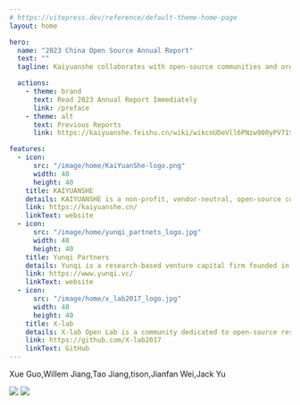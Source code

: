 ```yaml
---
# https://vitepress.dev/reference/default-theme-home-page
layout: home

hero:
  name: "2023 China Open Source Annual Report"
  text: ""
  tagline: Kaiyuanshe collaborates with open-source communities and organizations to publish an annual report on global and China's open-source trends. The report provides valuable insights into the latest developments in the dynamic open-source field.

  actions:
    - theme: brand
      text: Read 2023 Annual Report Immediately
      link: /preface
    - theme: alt
      text: Previous Reports
      link: https://kaiyuanshe.feishu.cn/wiki/wikcnUDeVll6PNzw900yPV71Sxd

features:
  - icon:
      src: "/image/home/KaiYuanShe-logo.png"
      width: 40
      height: 40
    title: KAIYUANSHE
    details: KAIYUANSHE is a non-profit, vendor-neutral, open-source community formed in 2014. It comprises individual volunteers who contribute towards the cause of open source. The community envisions being "rooted in China, contributing globally, and promoting open-source as a way of life in the new era." Its mission is to achieve "open-source governance, global connection, community development, and project incubation." Its community governance principles are to practice "Contribution, Consensus, and Collegiality." The community's goal is to create a healthy and sustainable open-source ecosystem.
    link: https://kaiyuanshe.cn/
    linkText: website
  - icon:
      src: "/image/home/yunqi_partnets_logo.jpg"
      width: 40
      height: 40
    title: Yunqi Partners
    details: Yunqi is a research-based venture capital firm founded in 2014 in China. Its investment focuses on technology innovation and industry empowerment, covering various areas such as advanced manufacturing, enterprise software, cutting-edge technology, and industrial supply chain technology.Yunqi has been consistently ranked among China's Top 10 Best Early Stage Investment Firms by Zero2IPO, China Venture, and 36Kr. As an early-stage lead investor, Yunqi has invested in over 170 startups, out of which 30 have emerged as industry leaders, including Qifu Technology (NASDAQ:QFIN), Intco Medical (SZ:300677), Intco Recycling (SH:688087), Kujiale, Baibu, Deeproute.ai, MiniMax, KEENON Robotics, XTransfer, Worldwide Logistics, and Takfung. Besides, Yunqi also collaborates in co-creating the open-source ecosystem and has led investments in PingCAP, Zilliz, Jina AI, RisingWave, TabbyML, and several other open-source firms. Along with KAIYUANSHE, it has produced the open-source commercialization chapter of the China Open Source Annual Report in 2021, 2022, and 2023.
    link: https://www.yunqi.vc/
    linkText: website
  - icon:
      src: "/image/home/x_lab2017_logo.jpg"
      width: 40
      height: 40
    title: X-lab
    details: X-lab Open Lab is a community dedicated to open-source research and innovation. It comprises experts, scholars, and engineers from domestic and international universities, startups, and various Internet and IT companies. They focus on open innovation in the open-source software industry and come from diverse professional backgrounds, including computer science, software engineering, data science, business administration, sociology, economics, and other interdisciplinary fields. They have been practicing open source strategy, open source measurement, open source digital ecosystem, and other related topics for a long time. The group has significantly contributed to open-source governance standard development, open-source community behavior metrics and analysis, open-source community process automation, and open-source domain-wide data governance and insights.
    link: https://github.com/X-lab2017
    linkText: GitHub
---
```


<script setup>
import { withBase } from 'vitepress'
import {
  VPTeamPage,
  VPTeamPageTitle,
  VPTeamMembers,
  VPTeamPageSection
} from 'vitepress/theme'

// 召集人
const convener = [
    {
    avatar: withBase('/image/home/avatar/王伟.jpg'),
    name: 'Will Wang',
  },

]

// 大事记篇
const memorabiliaMembers = [
  {
    avatar: withBase('/image/home/avatar/袁滚滚.jpg'),
    name: 'Roll-Roll Yuan',
    title: `OSS Technology Chronicle,OSS Commercialization Chronicle`,
  },
  {
    avatar: withBase('/image/home/avatar/王蓉.png'),
    name: 'Amber Wang ',
    title: 'OSS Technology Chronicle',
  },
  {
    avatar: withBase('/image/home/avatar/庄表伟.jpg'),
    name: 'Biaowei Zhuang',
    title: 'OSS Ecology Chronicle,OSS Ranklists & Reports',
  },
  {
    avatar: withBase('/image/home/avatar/刘天栋.jpg'),
    name: 'Ted Liu',
    title: 'OSS Governance Chronicle、OSS Security Chronicle',
  },
  {
    avatar: withBase('/image/home/avatar/梁尧.jpg'),
    name: 'Leon Liang ',
    title: 'OSS Governance Chronicle',
  },
  {
    avatar: withBase('/image/home/avatar/INP.png'),
    name: 'INP',
    title: 'OSS Commercialization Chronicle',
  },
  {
    avatar: withBase('/image/home/avatar/李明康.jpg'),
    name: 'Bright Li',
    title: 'OSS Education Chronicle',
  },
]

// 数据篇
const dataPieceMembers = [
  {
    avatar: withBase('/image/home/avatar/王婕.jpg'),
    name: 'Jie Wang',
    title: 'Holistic Insights',
  },
  {
    avatar: withBase('/image/home/avatar/黄温瑞.jpg'),
    name: 'Wenrui Huang',
    title: 'Holistic Insights',
  },
  {
    avatar: withBase('/image/home/avatar/唐烨男.png'),
    name: 'Yenan Tang',
    title: 'OpenRank Ranklists',
  },
  {
    avatar: withBase('/image/home/avatar/赵生宇.jpg'),
    name: 'Frank Zhao',
    title: 'OpenRank Ranklist、Case Studies',
  },
  {
    avatar: withBase('/image/home/avatar/伍泰炜.jpg'),
    name: 'Taiwei Wu',
    title: 'Enterprise Insights',
  },
  {
    avatar: withBase('/image/home/avatar/宁志成.jpg'),
    name: 'Zhicheng Ning',
    title: 'Enterprise Insights',
  },
  {
    avatar: withBase('/image/home/avatar/夏小雅.jpg'),
    name: 'Xiaoya Xia',
    title: 'OSS Foundation Insights',
  },
  {
    avatar: withBase('/image/home/avatar/张欣然.jpg'),
    name: 'Xinran Zhang',
    title: 'OSS Foundation Insights',
  },
  {
    avatar: withBase('/image/home/avatar/韩凡宇.jpg'),
    name: 'Fanyu Han',
    title: 'Technology Domain Insights、OSS Project Insights',
  },
  {
    avatar: withBase('/image/home/avatar/娄泽华.jpg'),
    name: 'Zehua Lou',
    title: 'Technology Domain Insights、OSS Project Insights',
  },
  {
    avatar: withBase('/image/home/avatar/朱志炜.jpg'),
    name: 'Zhiwei Zhu',
    title: 'OSS Project Insights',
  },
  {
    avatar: withBase('/image/home/avatar/毕枫林.jpg'),
    name: 'Fenglin Bi',
    title: 'Developer Insights',
  },
  {
    avatar: withBase('/image/home/avatar/张翔宇.jpg'),
    name: 'Xiangyu Zhang',
    title: 'Developer Insights',
  },
  {
    avatar: withBase('/image/home/avatar/李鸿斌.jpg'),
    name: 'Hongbin Li',
    title: 'Developer Insights',
  },
]

// 商业篇
const commercializationMembers = [
  {
    avatar: withBase('/image/home/avatar/云启资本.jpg'),
    name: 'Yunqi Partners',
  },
];

// 问卷设计
const questionnaireDesignMembers = [
  {
    avatar: withBase('/image/home/avatar/王婕.jpg'),
    name: 'Jie Wang',
  },
];

// 整体报告汇总/编辑
const copyreaders = [
  {
    avatar: withBase('/image/home/avatar/王婕.jpg'),
    name: 'Jie Wang',
  },
  {
    avatar: withBase('/image/home/avatar/刘天栋.jpg'),
    name: 'Ted Liu',
  },
  {
    avatar: withBase('/image/home/avatar/丁文昊.png'),
    name: 'Steve Ding',
  },
  
];

// 设计/排版
// const artWorkers = []

</script>



<VPTeamPage>
  <VPTeamPageTitle>
    <template #title>Writing Team</template>
  </VPTeamPageTitle>
  <VPTeamPageSection v-if="convener">
    <template #title>Convenor</template>
    <template #members>
      <VPTeamMembers size="small" :members="convener" />
    </template>
  </VPTeamPageSection>
  <VPTeamPageSection v-if="questionnaireDesignMembers">
    <template #title>OSS Questionnaire</template>
    <template #members>
      <VPTeamMembers size="small" :members="questionnaireDesignMembers" />
    </template>
  </VPTeamPageSection>

  <VPTeamPageSection v-if="dataPieceMembers">
    <template #title>Data Analytics</template>
    <template #members>
      <VPTeamMembers size="small" :members="dataPieceMembers" />
    </template>
  </VPTeamPageSection>

  <VPTeamPageSection v-if="commercializationMembers">
    <template #title>OSS Commercialization</template>
    <template #members>
      <VPTeamMembers size="small" :members="commercializationMembers" />
    </template>
  </VPTeamPageSection>

  <VPTeamPageSection v-if="memorabiliaMembers">
    <template #title>OSS Chronicle</template>
    <template #members>
      <VPTeamMembers size="small" :members="memorabiliaMembers" />
    </template>
  </VPTeamPageSection>

  <VPTeamPageSection v-if="copyreaders">
    <template #title>Editorial & Compilation</template>
    <template #members>
      <VPTeamMembers size="small" :members="copyreaders" />
    </template>
  </VPTeamPageSection>
  <VPTeamPageSection v-if="artWorkers">
    <template #title>设计/排版</template>
    <template #members>
      <VPTeamMembers size="small" :members="artWorkers" />
    </template>
  </VPTeamPageSection>
</VPTeamPage>

<VPTeamPageTitle>
  <template #title>Commentary Experts</template>
  <template #lead>
    (Sorted by Last Name)
  </template>
</VPTeamPageTitle>

<p :style="{fontSize: '1.5rem', textAlign: 'center'}">Xue Guo,Willem Jiang,Tao Jiang,tison,Jianfan Wei,Jack Yu</p>

<VPTeamPageTitle>
  <template #title>Media Partners</template>
</VPTeamPageTitle>

<div :style="{display: 'flex', width: '100%',center}">
  <img :style="{display: 'flex', width: '50%', objectFit: 'contain'}" src="/image/home/sf_logo.png"/>
  <img :style="{display: 'flex', width: '50%', objectFit: 'contain'}" src="/image/home/csdn_logo.jpg"/>
</div>
